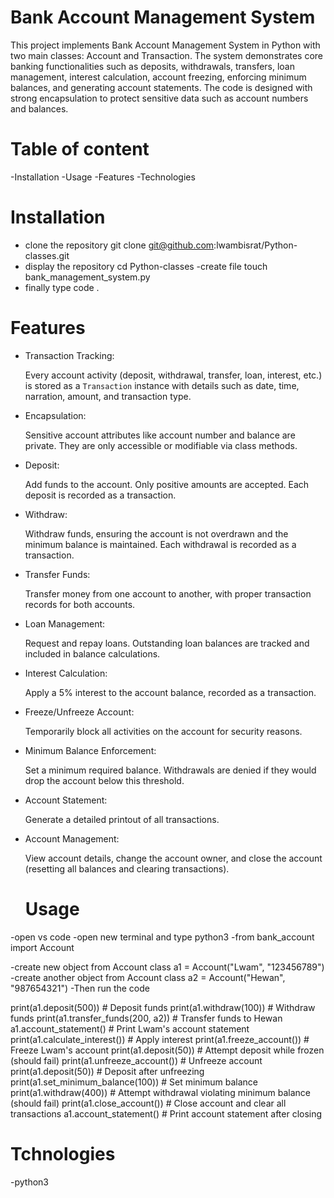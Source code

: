 # Bank Account Management System

This project implements Bank Account Management System in Python with two main classes: Account and Transaction. The system demonstrates core banking functionalities such as deposits, withdrawals, transfers, loan management, interest calculation, account freezing, enforcing minimum balances, and generating account statements. The code is designed with strong encapsulation to protect sensitive data such as account numbers and balances.


# Table of content

-Installation
-Usage
-Features
-Technologies


# Installation

- clone the repository     git clone git@github.com:lwambisrat/Python-classes.git
- display the repository   cd Python-classes
-create file               touch bank_management_system.py
- finally type              code .

# Features

- Transaction Tracking:  

  Every account activity (deposit, withdrawal, transfer, loan, interest, etc.) is stored as a `Transaction` instance with details such as date, time, narration, amount, and transaction type.

- Encapsulation:

  Sensitive account attributes like account number and balance are private. They are only accessible or modifiable via class methods.

- Deposit:
  
  Add funds to the account. Only positive amounts are accepted. Each deposit is recorded as a transaction.

- Withdraw:
  
  Withdraw funds, ensuring the account is not overdrawn and the minimum balance is maintained. Each withdrawal is recorded as a transaction.

- Transfer Funds:
  
  Transfer money from one account to another, with proper transaction records for both accounts.

- Loan Management:
    
  Request and repay loans. Outstanding loan balances are tracked and included in balance calculations.

- Interest Calculation:
    
  Apply a 5% interest to the account balance, recorded as a transaction.

- Freeze/Unfreeze Account:
  
  Temporarily block all activities on the account for security reasons.

- Minimum Balance Enforcement:
    
  Set a minimum required balance. Withdrawals are denied if they would drop the account below this threshold.

- Account Statement:  

  Generate a detailed printout of all transactions.

- Account Management:
   
  View account details, change the account owner, and close the account (resetting all balances and clearing transactions).

  # Usage
  
-open vs code
-open new terminal and type python3
-from bank_account import Account

-create new object from Account class a1 = Account("Lwam", "123456789")
-create another object from Account class a2 = Account("Hewan", "987654321")
-Then run the code

print(a1.deposit(500))                # Deposit funds
print(a1.withdraw(100))               # Withdraw funds
print(a1.transfer_funds(200, a2))     # Transfer funds to Hewan
a1.account_statement()                # Print Lwam's account statement
print(a1.calculate_interest())        # Apply interest
print(a1.freeze_account())            # Freeze Lwam's account
print(a1.deposit(50))                 # Attempt deposit while frozen (should fail)
print(a1.unfreeze_account())          # Unfreeze account
print(a1.deposit(50))                 # Deposit after unfreezing
print(a1.set_minimum_balance(100))    # Set minimum balance
print(a1.withdraw(400))               # Attempt withdrawal violating minimum balance (should fail)
print(a1.close_account())             # Close account and clear all transactions
a1.account_statement()                # Print account statement after closing


# Tchnologies
-python3